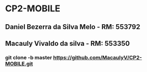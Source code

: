# CP2-MOBILE

##   Daniel Bezerra da Silva Melo - RM: 553792    
##     Macauly Vivaldo da silva  -  RM: 553350

### git clone -b master https://github.com/MacaulyV/CP2-MOBILE.git
